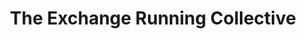 ---
title: "The Exchange Running Collective"
url: /nashville/the-exchange-running-collective/
shop: sports
---